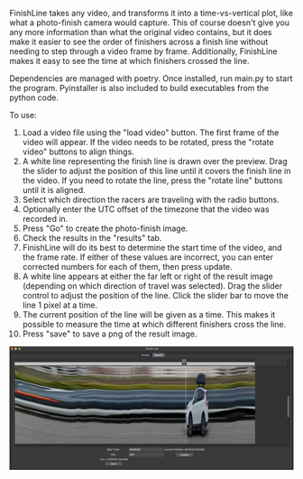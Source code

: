 FinishLine takes any video, and transforms it into a time-vs-vertical plot, like what
a photo-finish camera would capture. This of course doesn't give you any more information
than what the original video contains, but it does make it easier to see the order of
finishers across a finish line without needing to step through a video frame by frame.
Additionally, FinishLine makes it easy to see the time at which finishers crossed the 
line.

Dependencies are managed with poetry. Once installed, run main.py to start the program.
Pyinstaller is also included to build executables from the python code.

To use:
1. Load a video file using the "load video" button. The first frame of the video will appear. If the video needs to be rotated, press the "rotate video" buttons to align things.
2. A white line representing the finish line is drawn over the preview. Drag the slider to adjust the position of this line until it covers the finish line in the video. If you need to rotate the line, press the "rotate line" buttons until it is aligned.
3. Select which direction the racers are traveling with the radio buttons.
4. Optionally enter the UTC offset of the timezone that the video was recorded in.
5. Press "Go" to create the photo-finish image.
6. Check the results in the "results" tab. 
7. FinishLine will do its best to determine the start time of the video, and the frame rate. If either of these values are incorrect, you can enter corrected numbers for each of them, then press update. 
8. A white line appears at either the far left or right of the result image (depending on which direction of travel was selected). Drag the slider control to adjust the position of the line. Click the slider bar to move the line 1 pixel at a time.
9. The current position of the line will be given as a time. This makes it possible to measure the time at which different finishers cross the line. 
10. Press "save" to save a png of the result image.

![Example](example.png)
